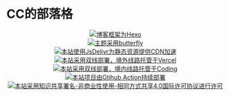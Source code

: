 # CC的部落格

<center>
<a target="_blank" href="https://hexo.io/"><img src="https://img.shields.io/badge/Frame-Hexo 5.3.0-blue?style=flat&logo=hexo" title="博客框架为Hexo"></a><br>
<a target="_blank" href="https://butterfly.js.org/"><img src="https://img.shields.io/badge/Theme-Butterfly 3.6.0 b4-6513df?style=flat&logo=bitdefender" title="主题采用butterfly"></a><br> 
<a target="_blank" href="https://metroui.org.ua/index.html "><img src="https://img.shields.io/badge/CDN-jsDelivr-orange?style=flat&logo=jsDelivr" title="本站使用JsDelivr为静态资源提供CDN加速"></a><br> 
<a target="_blank" href="https://vercel.com/ "><img src="https://img.shields.io/badge/Hosted-Vervel-brightgreen?style=flat&logo=Vercel" title="本站采用双线部署，境外线路托管于Vercel"></a><br> 
<a target="_blank" href="https://vercel.com/ "><img src="https://img.shields.io/badge/Hosted-Coding-0cedbe?style=flat&logo=Codio" title="本站采用双线部署，境内线路托管于Coding"></a><br> 
<a target="_blank" href="https://github.com/features/actions" rel="external nofollow noreferrer"><img title="本站项目由Gtihub Action持续部署" class="entered loading"src="https://img.shields.io/badge/Deploy-Github%20Action-d021d6?style=flat&amp;logo=Github%20Actions" data-ll-status="loading"></a><br> 
<a target="_blank" href="http://creativecommons.org/licenses/by-nc-sa/4.0/"><img src="https://img.shields.io/badge/Copyright-BY--NC--SA%204.0-d42328?style=flat&logo=C" title="本站采用知识共享署名-非商业性使用-相同方式共享4.0国际许可协议进行许可"></a>
</center>